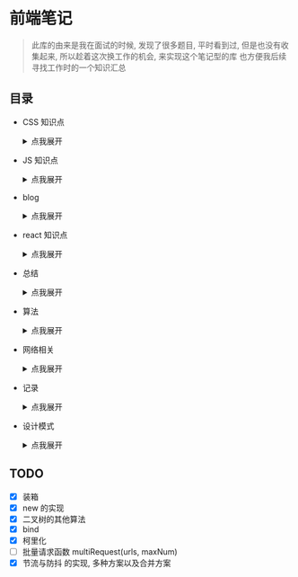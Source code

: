 # 前端笔记

> 此库的由来是我在面试的时候, 发现了很多题目, 平时看到过, 但是也没有收集起来, 所以趁着这次换工作的机会, 来实现这个笔记型的库
> 也方便我后续寻找工作时的一个知识汇总
> 
> 

## 目录
- CSS 知识点

    <details>
      <summary>点我展开</summary>

    - CSS自定义属性

    - grid布局

    - 行内元素和块元素

    </details>
            
- JS 知识点

    <details>
      <summary>点我展开</summary>

    - ArrayBuffer相关

    - Map 与 Set

    - eslint
        - 项目中的 eslint 插件

    - instanceof 和 typeof

    - node_modules 瘦身
        - index

        - src

    - 代码实现
        - bind 实现

        - es5继承

        - generator 原理

        - new 的实现

        - promise 原理

        - 多维数组合并成一维

        - 批量请求函数

        - 柯里化

        - 路由参数解析

        - 防抖,节流

        - 阶乘函数

    - 前端缓存

    - 垃圾回收机制

    - 性能优化
        - 大量数据渲染优化
            - reactDemo
                - public

                - src

            - 多数据下的性能优化

    - 源码阅读
        - react-loadable

    - 装箱与拆箱

    </details>
            
- blog

    <details>
      <summary>点我展开</summary>

    - 从 JSON 说起

    </details>
            
- react 知识点

    <details>
      <summary>点我展开</summary>

    - context

    - react-router升级
        - index

    - 生命周期

    </details>
            
- 总结

    <details>
      <summary>点我展开</summary>

    - 离职
        - index

    - 面试题大纲

    </details>
            
- 算法

    <details>
      <summary>点我展开</summary>

    - 二叉查找树

    - 二叉树相关

    - 二叉树遍历

    - 排序

    - 链表

    </details>
            
- 网络相关

    <details>
      <summary>点我展开</summary>

    - HTTP, TCP, SOCKET区别

    - OSI七层模型和TCPIP四层模型

    - TCP 握手和挥手

    - http 各版本

    - http 状态码

    - http 缓存

    - https 与 对称加密

    - https 的特点

    - tcp 与 udp

    - tcp 拥塞控制原理

    - tcp 有效传输

    - tcp 滑动窗口

    - 一个TCP连接上能发起多少个HTTP

    - 长链接

    </details>
            
- 记录

    <details>
      <summary>点我展开</summary>

    - 框架
        - 有意思的 CSS 框架

    </details>
            
- 设计模式

    <details>
      <summary>点我展开</summary>


    </details>
            
## TODO

- [x] 装箱
- [x] new 的实现
- [x] 二叉树的其他算法
- [x] bind
- [x] 柯里化
- [ ] 批量请求函数 multiRequest(urls, maxNum)
- [x] 节流与防抖 的实现, 多种方案以及合并方案
